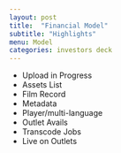 ```yaml
---
layout: post
title:  "Financial Model"
subtitle: "Highlights"
menu: Model
categories: investors deck
---
```

* Upload in Progress
* Assets List
* Film Record
* Metadata
* Player/multi-language
* Outlet Avails
* Transcode Jobs
* Live on Outlets

<!--more-->

